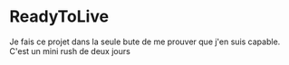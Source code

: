 # ReadyToLive

Je fais ce projet dans la seule bute de me prouver que j'en suis capable. 
C'est un mini rush de deux jours  

